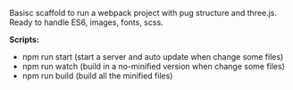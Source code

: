 Basisc scaffold to run a webpack project with pug structure and three.js. Ready to handle ES6, images, fonts, scss.

**Scripts:**
- npm run start (start a server and auto update when change some files)
- npm run watch (build in a no-minified version when change some files)
- npm run build (build all the minified files)